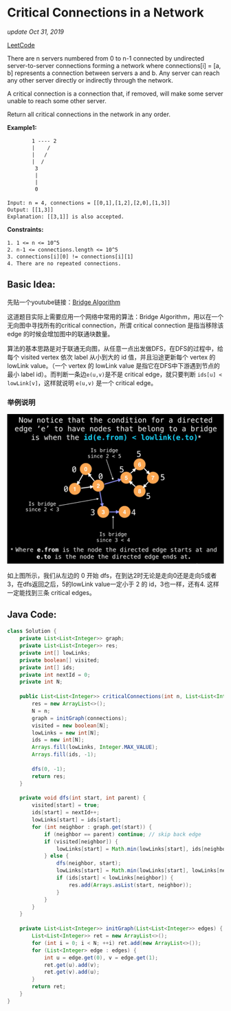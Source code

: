 # Critical Connections in a Network

_update Oct 31, 2019_

[LeetCode](https://leetcode.com/problems/critical-connections-in-a-network/)

There are n servers numbered from 0 to n-1 connected by undirected server-to-server connections forming a network where connections\[i\] = \[a, b\] represents a connection between servers a and b. Any server can reach any other server directly or indirectly through the network.

A critical connection is a connection that, if removed, will make some server unable to reach some other server.

Return all critical connections in the network in any order.

**Example1:**

```text
        1 ---- 2
        |    /
        |   /
        |  /
         3
         |
         |
         0

Input: n = 4, connections = [[0,1],[1,2],[2,0],[1,3]]
Output: [[1,3]]
Explanation: [[3,1]] is also accepted.
```

**Constraints:**

```text
1. 1 <= n <= 10^5
2. n-1 <= connections.length <= 10^5
3. connections[i][0] != connections[i][1]
4. There are no repeated connections.
```

## Basic Idea:

先贴一个youtube链接：[Bridge Algorithm](https://www.youtube.com/watch?v=aZXi1unBdJA&t=134s)

这道题目实际上需要应用一个网络中常用的算法：Bridge Algorithm，用以在一个无向图中寻找所有的critical connection，所谓 critical connection 是指当移除该 edge 的时候会增加图中的联通块数量。

算法的基本思路是对于联通无向图，从任意一点出发做DFS，在DFS的过程中，给每个 visited vertex 依次 label 从小到大的 id 值，并且沿途更新每个 vertex 的 lowLink value。（一个 vertex 的 lowLink value 是指它在DFS中下游遇到节点的最小 label id）。而判断一条边`e(u,v)`是不是 critical edge，就只要判断 `ids[u] < lowLink[v]`，这样就说明 `e(u,v)` 是一个 critical edge。

### 举例说明

![](../../.gitbook/assets/critical-connections-in-a-network-0.png)

如上图所示，我们从左边的 0 开始 dfs，在到达2时无论是走向0还是走向5或者3，在dfs返回之后，5的lowLink value一定小于 2 的 id，3也一样，还有4. 这样一定能找到三条 critical edges。

## Java Code:

```java
class Solution {
    private List<List<Integer>> graph;
    private List<List<Integer>> res;
    private int[] lowLinks;
    private boolean[] visited;
    private int[] ids;
    private int nextId = 0;
    private int N;

    public List<List<Integer>> criticalConnections(int n, List<List<Integer>> connections) {
        res = new ArrayList<>();
        N = n;
        graph = initGraph(connections);
        visited = new boolean[N];
        lowLinks = new int[N];
        ids = new int[N];
        Arrays.fill(lowLinks, Integer.MAX_VALUE);
        Arrays.fill(ids, -1);

        dfs(0, -1);
        return res;
    }

    private void dfs(int start, int parent) {
        visited[start] = true;
        ids[start] = nextId++;
        lowLinks[start] = ids[start];
        for (int neighbor : graph.get(start)) {
            if (neighbor == parent) continue; // skip back edge
            if (visited[neighbor]) {
                lowLinks[start] = Math.min(lowLinks[start], ids[neighbor]);
            } else {
                dfs(neighbor, start);
                lowLinks[start] = Math.min(lowLinks[start], lowLinks[neighbor]);
                if (ids[start] < lowLinks[neighbor]) {
                    res.add(Arrays.asList(start, neighbor));
                }
            }
        }
    }

    private List<List<Integer>> initGraph(List<List<Integer>> edges) {
        List<List<Integer>> ret = new ArrayList<>();
        for (int i = 0; i < N; ++i) ret.add(new ArrayList<>());
        for (List<Integer> edge : edges) {
            int u = edge.get(0), v = edge.get(1);
            ret.get(u).add(v);
            ret.get(v).add(u);
        }
        return ret;
    }
}
```

